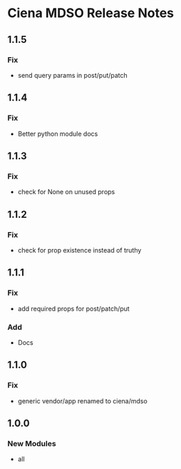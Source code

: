 # Ciena MDSO Release Notes

## 1.1.5

### Fix

- send query params in post/put/patch

## 1.1.4

### Fix

- Better python module docs

## 1.1.3

### Fix

- check for None on unused props

## 1.1.2

### Fix

- check for prop existence instead of truthy

## 1.1.1

### Fix

- add required props for post/patch/put

### Add

- Docs

## 1.1.0

### Fix

- generic vendor/app renamed to ciena/mdso

## 1.0.0

### New Modules

- all
